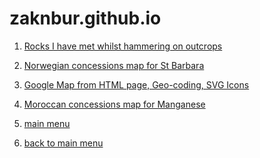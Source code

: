 zaknbur.github.io
=================

1. [Rocks I have met whilst hammering on outcrops](/cv-jobs/README.md)

2. [Norwegian concessions map for St Barbara](/norway/README.md)

3. [Google Map from HTML page, Geo-coding, SVG Icons](/geology/README.md)

2. [Moroccan concessions map for Manganese](/morocco/README.md)

3. [main menu](https://github.com/zaknbur/zaknbur.github.io/tree/master)

4. [back to main menu](../../)



